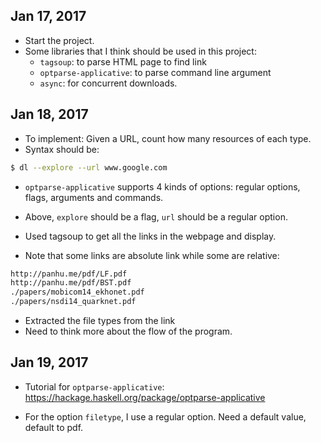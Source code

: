 ## Jan 17, 2017 

- Start the project. 
- Some libraries that I think should be used in this project: 
  + `tagsoup`: to parse HTML page to find link 
  + `optparse-applicative`: to parse command line argument 
  + `async`: for concurrent downloads. 
  
## Jan 18, 2017 

- To implement: Given a URL, count how many resources of each type. 
- Syntax should be: 

```sh
$ dl --explore --url www.google.com
```

- `optparse-applicative` supports 4 kinds of options: regular options,
  flags, arguments and commands. 
  
- Above, `explore` should be a flag, `url` should be a regular
  option. 
  
- Used tagsoup to get all the links in the webpage and display. 

- Note that some links are absolute link while some are relative: 

```sh
http://panhu.me/pdf/LF.pdf
http://panhu.me/pdf/BST.pdf
./papers/mobicom14_ekhonet.pdf
./papers/nsdi14_quarknet.pdf
```
- Extracted the file types from the link 
- Need to think more about the flow of the program. 

## Jan 19, 2017 

- Tutorial for `optparse-applicative`:
  https://hackage.haskell.org/package/optparse-applicative
  
- For the option `filetype`, I use a regular option. Need a default
  value, default to pdf. 
